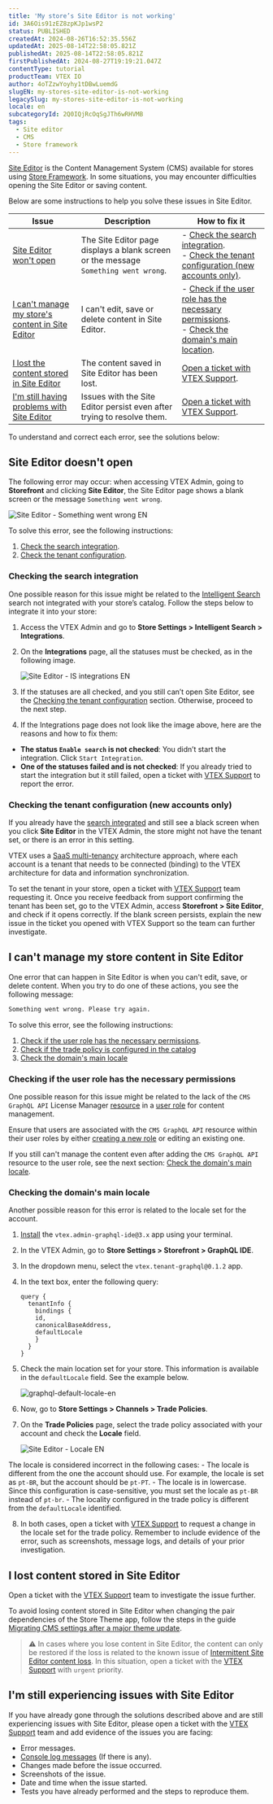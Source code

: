 ```yaml
---
title: 'My store’s Site Editor is not working'
id: 3A6Ois91zEZ8zpKJp1wsP2
status: PUBLISHED
createdAt: 2024-08-26T16:52:35.556Z
updatedAt: 2025-08-14T22:58:05.821Z
publishedAt: 2025-08-14T22:58:05.821Z
firstPublishedAt: 2024-08-27T19:19:21.047Z
contentType: tutorial
productTeam: VTEX IO
author: 4oTZzwYoyhy1tDBwLuemdG
slugEN: my-stores-site-editor-is-not-working
legacySlug: my-stores-site-editor-is-not-working
locale: en
subcategoryId: 2Q0IQjRcOqSgJTh6wRHVMB
tags:
  - Site editor
  - CMS
  - Store framework
---
```


[Site Editor](https://developers.vtex.com/docs/guides/working-with-site-editor) is the Content Management System (CMS) available for stores using [Store Framework](https://developers.vtex.com/docs/guides/store-framework). In some situations, you may encounter difficulties opening the Site Editor or saving content.

Below are some instructions to help you solve these issues in Site Editor.

| **Issue** | **Description** | **How to fix it** |
| ------------ | ------------- | ----------------------------------------- |
| [Site Editor won't open](#the-site-editor-won't-open) | The Site Editor page displays a blank screen or the message `Something went wrong`. | - [Check the search integration](#checking-the-search-integration).<br> - [Check the tenant configuration (new accounts only)](#checking-the-tenant-configuration-new-accounts-only). |
| [I can't manage my store's content in Site Editor](#i-cant-manage-my-store's-content-in-site-editor) | I can't edit, save or delete content in Site Editor. | - [Check if the user role has the necessary permissions](#checking-if-the-user-role-has-the-necessary-permissions).<br> - [Check the domain's main location](#checking-the-domain-main-location). |
| [I lost the content stored in Site Editor](#i-lost-the-content-stored-in-site-editor) | The content saved in Site Editor has been lost. | [Open a ticket with VTEX Support](#i-lost-the-content-stored-in-site-editor). |
| [I'm still having problems with Site Editor](#i'm-still-having-problems-with-site-editor) | Issues with the Site Editor persist even after trying to resolve them. | [Open a ticket with VTEX Support](#i'm-still-experiencing-issues-with-site-editor). |

To understand and correct each error, see the solutions below:

## Site Editor doesn't open

The following error may occur: when accessing VTEX Admin, going to **Storefront** and clicking **Site Editor**, the Site Editor page shows a blank screen or the message `Something went wrong`.

![Site Editor - Something went wrong EN](https://cdn.statically.io/gh/vtexdocs/help-center-content/refs/heads/main/docs/en/troubleshooting/store-operations/my-stores-site-editor-is-not-working_1.png)

To solve this error, see the following instructions:

1. [Check the search integration](#checking-the-search-integration).
2. [Check the tenant configuration](#checking-the-tenant-configuration-new-accounts-only).

### Checking the search integration

One possible reason for this issue might be related to the [Intelligent Search](/en/tracks/vtex-intelligent-search--19wrbB7nEQcmwzDPl1l4Cb/3qgT47zY08biLP3d5os3DG) search not integrated with your store’s catalog. Follow the steps below to integrate it into your store:

1. Access the VTEX Admin and go to **Store Settings > Intelligent Search > Integrations**.
2. On the **Integrations** page, all the statuses must be checked, as in the following image.

    ![Site Editor - IS integrations EN](https://cdn.statically.io/gh/vtexdocs/help-center-content/refs/heads/main/docs/en/troubleshooting/store-operations/my-stores-site-editor-is-not-working_2.png)

3. If the statuses are all checked, and you still can’t open Site Editor, see the [Checking the tenant configuration](#checking-the-new-account-tenant-configuration) section. Otherwise, proceed to the next step.
4. If the Integrations page does not look like the image above, here are the reasons and how to fix them:
  - **The status `Enable search` is not checked**: You didn’t start the integration. Click `Start Integration`.
  - **One of the statuses failed and is not checked**: If you already tried to start the integration but it still failed, open a ticket with [VTEX Support](https://help.vtex.com/en/support) to report the error.

### Checking the tenant configuration (new accounts only)

If you already have the [search integrated](#check-the-search-integration) and still see a black screen when you click **Site Editor** in the VTEX Admin, the store might not have the tenant set, or there is an error in this setting.

VTEX uses a [SaaS multi-tenancy](https://developers.vtex.com/docs/guides/cloud-infrastructure#saas-multi-tenancy) architecture approach, where each account is a tenant that needs to be connected (binding) to the VTEX architecture for data and information synchronization.

To set the tenant in your store, open a ticket with [VTEX Support](https://help.vtex.com/en/support) team requesting it. Once you receive feedback from support confirming the tenant has been set, go to the VTEX Admin, access **Storefront > Site Editor**, and check if it opens correctly. If the blank screen persists, explain the new issue in the ticket you opened with VTEX Support so the team can further investigate.

## I can't manage my store content in Site Editor

One error that can happen in Site Editor is when you can't edit, save, or delete content. When you try to do one of these actions, you see the following message:

```bash
Something went wrong. Please try again.
```

To solve this error, see the following instructions:

1. [Check if the user role has the necessary permissions](#checking-if-the-user-role-has-the-necessary-permissions).
2. [Check if the trade policy is configured in the catalog](#checking-if-the-trade-policy-is-configured-in-the-catalog)
3. [Check the domain's main locale](#checking-the-domain's-main-locale)

### Checking if the user role has the necessary permissions

One possible reason for this issue might be related to the lack of the `CMS GraphQL API` License Manager [resource](/en/tutorial/license-manager-resources--3q6ztrC8YynQf6rdc6euk3) in a [user role](/en/tutorial/roles--7HKK5Uau2H6wxE1rH5oRbc) for content management.

Ensure that users are associated with the `CMS GraphQL API` resource within their user roles by either [creating a new role](/en/tutorial/roles--7HKK5Uau2H6wxE1rH5oRbc#creating-a-role) or editing an existing one.

If you still can't manage the content even after adding the `CMS GraphQL API` resource to the user role, see the next section: [Check the domain's main locale](#checking-the-domain's-main-locale).

### Checking the domain's main locale

Another possible reason for this error is related to the locale set for the account.

1. [Install](https://developers.vtex.com/docs/guides/vtex-io-documentation-installing-an-app) the `vtex.admin-graphql-ide@3.x` app using your terminal.
2. In the VTEX Admin, go to **Store Settings > Storefront > GraphQL IDE**.
3. In the dropdown menu, select the `vtex.tenant-graphql@0.1.2` app.
4. In the text box, enter the following query:

    ```
    query {
      tenantInfo {
    	bindings {
      	id,
      	canonicalBaseAddress,
     	defaultLocale
    	}
      }
    }
    ```

5. Check the main location set for your store. This information is available in the `defaultLocale` field. See the example below.

    ![graphql-default-locale-en](https://cdn.statically.io/gh/vtexdocs/help-center-content/refs/heads/main/docs/en/troubleshooting/store-operations/my-stores-site-editor-is-not-working_3.png)

6. Now, go to **Store Settings > Channels > Trade Policies**.
7. On the **Trade Policies** page, select the trade policy associated with your account and check the **Locale** field.

    ![Site Editor - Locale EN](https://cdn.statically.io/gh/vtexdocs/help-center-content/refs/heads/main/docs/en/troubleshooting/store-operations/my-stores-site-editor-is-not-working_4.png)

  The locale is considered incorrect in the following cases:
    - The locale is different from the one the account should use. For example, the locale is set as `pt-BR`, but the account should be `pt-PT`.
    - The locale is in lowercase. Since this configuration is case-sensitive, you must set the locale as `pt-BR` instead of `pt-br`.
    - The locality configured in the trade policy is different from the `defaultLocale` identified.

8. In both cases, open a ticket with [VTEX Support](https://help.vtex.com/en/support) to request a change in the locale set for the trade policy. Remember to include evidence of the error, such as screenshots, message logs, and details of your prior investigation.

## I lost content stored in Site Editor

Open a ticket with the [VTEX Support](https://help.vtex.com/en/support) team to investigate the issue further.

To avoid losing content stored in Site Editor when changing the pair dependencies of the Store Theme app, follow the steps in the guide [Migrating CMS settings after a major theme update](https://developers.vtex.com/docs/guides/vtex-io-documentation-migrating-cms-settings-after-major-update).

> ⚠️  In cases where you lose content in Site Editor, the content can only be restored if the loss is related to the known issue of [Intermittent Site Editor content loss](/en/known-issues/perda-intermitente-de-conteudo-do-site-editor--3a5MlAoD2Z7Gu6HDS8wihD). In this situation, open a ticket with the [VTEX Support](https://help.vtex.com/en/support) with `urgent` priority. 

## I'm still experiencing issues with Site Editor

If you have already gone through the solutions described above and are still experiencing issues with Site Editor, please open a ticket with the [VTEX Support](https://help.vtex.com/en/support) team and add evidence of the issues you are facing:

- Error messages.
- [Console log messages](https://developer.chrome.com/docs/devtools/console/understand-messages) (If there is any).
- Changes made before the issue occurred.
- Screenshots of the issue.
- Date and time when the issue started.
- Tests you have already performed and the steps to reproduce them.
